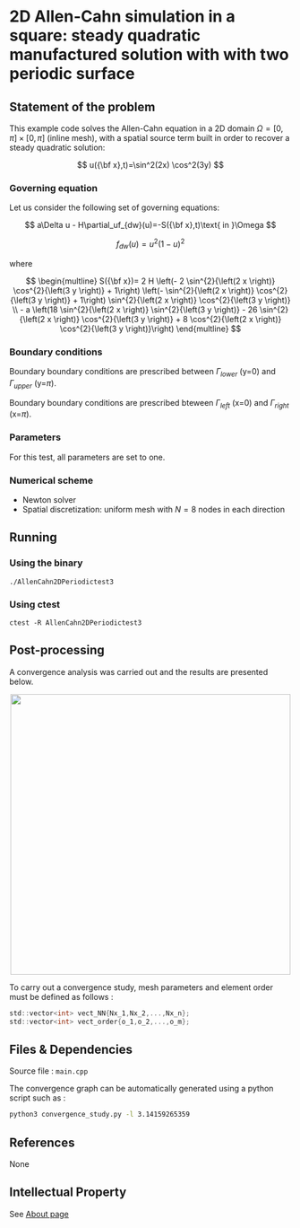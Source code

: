 # 2D Allen-Cahn simulation in a square: steady quadratic manufactured solution with with two periodic surface

## Statement of the problem
This example code solves the Allen-Cahn equation in a 2D domain $\Omega=[0,\pi]\times[0,\pi]$ (inline mesh), with a spatial source term built in order to recover a steady quadratic solution:

$$
u({\bf x},t)=\sin^2(2x) \cos^2(3y)
$$

### __Governing equation__
Let us consider the following set of governing equations:

$$
a\Delta u - H\partial_uf_{dw}(u)=-S({\bf x},t)\text{ in }\Omega 
$$

$$
f_{dw}(u)=u^2(1-u)^2
$$

where 

$$
\begin{multline}
S({\bf x})= 2 H \left(- 2 \sin^{2}{\left(2 x \right)} \cos^{2}{\left(3 y \right)} + 1\right) \left(- \sin^{2}{\left(2 x \right)} \cos^{2}{\left(3 y \right)} + 1\right) \sin^{2}{\left(2 x \right)} \cos^{2}{\left(3 y \right)} \\ - a \left(18 \sin^{2}{\left(2 x \right)} \sin^{2}{\left(3 y \right)} - 26 \sin^{2}{\left(2 x \right)} \cos^{2}{\left(3 y \right)} + 8 \cos^{2}{\left(2 x \right)} \cos^{2}{\left(3 y \right)}\right)
\end{multline}
$$


### __Boundary conditions__



Boundary boundary conditions are prescribed between $\Gamma_{lower}$ (y=0) and $\Gamma_{upper}$ (y=$\pi$).

Boundary boundary conditions are prescribed bteween  $\Gamma_{left}$ (x=0) and  $\Gamma_{right}$ (x=$\pi$).

### __Parameters__
For this test, all parameters are set to one.

### __Numerical scheme__

- Newton solver
- Spatial discretization: uniform mesh with $N=8$ nodes in each direction

  
## Running

### __Using the binary__
```shell
./AllenCahn2DPeriodictest3
```

### __Using ctest__

```shell
ctest -R AllenCahn2DPeriodictest3
```


## Post-processing

A convergence analysis was carried out and the results are presented below.
<div style="text-align:center">
<img title="2D MMS with periodic surface" src="../../../../../img/convergence_test3_2D_periodic.png" alt="" width="500"></p>
</div>

To carry out a convergence study, mesh parameters and element order must be defined as follows :

```c
std::vector<int> vect_NN{Nx_1,Nx_2,...,Nx_n};
std::vector<int> vect_order{o_1,o_2,...,o_m};
```

## Files & Dependencies

Source file : `main.cpp`

The convergence graph can be automatically generated using a python script such as :
```sh
python3 convergence_study.py -l 3.14159265359
```
## References

None

## Intellectual Property

See [About page](../../../../../about.html) 